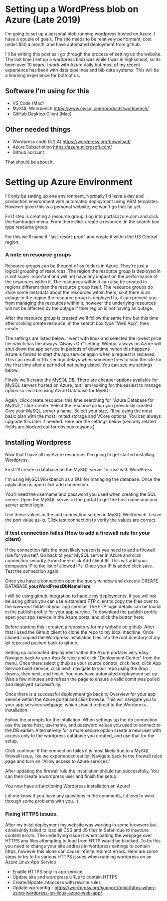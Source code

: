 # Setting up a WordPress blob on Azure (Late 2019)
I'm going to set up a personal blob running wordpress hosted on Azure. I have a couple of goals. The site needs to be relatively performant, cost under $50 a month, and have automated deployment from github.

I'll be writing this post as I go through the process of setting up the website. The last time I set up a wordpress blob was while I was in highschool, so its been over 10 years. I work with Azure daily but most of my recent experience has been with data pipelines and bib data systems. This will be a learning experience for both of us.

## Software I'm using for this
- VS Code (Mac)
- MySQL Workbench https://www.mysql.com/products/workbench/
- GitHub Desktop Client (Mac) 

## Other needed things
- Wordpress code (5.2.4) https://wordpress.org/download/
- Azure Subscription https://azure.microsoft.com/
- Github account 

That should be about it.

# Setting up Azure Environment
I'll only be setting up one environment. Normally I'd have a dev and production environment with automated deployment using ARM templates. However given this is a personal website, we won't go that far yet.

First step is creating a resource group. Log into portal.azure.com and click the hamburger menu. From there click create a resource. In the search box type resource group.

For this we'll name it "last-resort-prod" and create it within the US Central region.

### A note on resource groups
Resource groups can be thought of as folders in Azure. They're just a logical grouping of resources. The region the resource group is deployed in is not super important and will not have any impact on the performance of the resources within it. The resources within it can also be created in regions different than the resource group itself. The resource groups do store some metadata about the resources within them, so if there is an outage in the region the resource group is deployed to, it can prevent you from managing the resources within it, however the underlying resources will not be affected by the outage if thier region is not having an outage.

After the resource group is created we'll follow the same flow but this time after clicking create resource, in the search box type "Web App", then create.

The settings are listed below. I went with linux and selected the lowest price tier which has the always "Always On" setting. Without always on Azure will shut down the app service in periods of downtime, when this happens Azure is forced to start the app service again when a request is recieved. This can result in 10+ second delays when someone tries to load the site for the first time after a period of not being visted. You can see my settings below.

Finally we'll create the MySQL DB. There are cheaper options available for MySQL servers hosted on Azure, but I am looking for the easiest to manage option so I will be using Azure Database for MySQL.

Again, click create resource, this time searching for "Azure Database for MySQL," click create. Select the resource group you previously created. Give your MySQL server a name. Select your size, I'll be using the most basic plan with the most limited storage and VCore options. You can always upgrade this later if needed. Here are the settings below (security related fields are blocked out for obvious reasons.)

## Installing Wordpress
Now that I have all my Azure resources I'm going to get started installing Wordpress.

First I'll create a database on the MySQL server for use with WordPress.

I'm using MySQLWorkbench as a GUI for managing the database. Once the application is open click add connection.

You'll need the username and password you used when creating the SQL server. Open the MySQL server in the portal to get the host name and and server admin login.

Use these values in the add connection screen in MySQLWorkbench. Leave the port value as-is. Click test connection to verify the values are correct.

### If test connection failes (How to add a firewall rule for your client)
If the connection fails the most likely reason is you need to add a firewall rule for yourself. Go back to your MySQL server in Azure and click connection security. From there click Add client IP. This will add your computers IP to the list of allowed IPs. Once your IP is added click save. Test the connection again.

Once you have a connection open the query window and execute 
CREATE DATABASE **yourWordPressDbNameHere**;

I will be using github integration to handle my deployments. If you will not be using github you can use a standard FTP client to copy the files over to the wwwroot folder of your app service. The FTP login details can be found in the publish profile for your app service. To download the publish profile open your app service in the Azure portal and click the button here:

Before starting this I created a repository for my website on github. After that I used the Github client to clone the repo to my local machine. Once cloned I copied the Wordpress installation files into the root directory of my git repo and pushed back to github.

Setting up automated deployment within the Azure portal is very easy. Navigate back to your App Service and click "Deployment Center" from the menu. Once there select github as your source control, click next, click App Service build service, click next, navigate to your repo using the drop downs, then next, and finish. You now have automated deployment set up. Wait a few minutes and refresh the page to ensure a valid comit was pulled and deployed successfully.

Once there is a successful deployment go back to Overview for your app service within the Azure portal and click browse. This will navigate you to your app services webpage, which should redirect to the Wordpress installation.

Follow the prompts for the intallation. When settings up the db connection use the same host, username, and password values you used to connect to the DB earlier. Alternatively for a more secure option create a new user with access only to the wordpress database you created, and use that for the setup.

Click continue. If the connection failes it is most likely due to a MySQL firewall issue, like we experienced earlier. Navigate back to the firewall rules page and turn on "Allow access to Azure services."

After updating the firewall rule the installation should run successfully. You can then create a wordpress user and finish the setup.

You now have a functioning Wordpress installation on Azure!

Let me know if you have any questions in the comments, I'd love to work through some problems with you. :)

### Fixing HTTPS issues.
After my inital deployment my website was working in some browsers but consisently failed to load all CSS and JS files in Safari due to insecure content errors. The underlying issue is when loading the webpage over HTTPS any files attempting to load from HTTP would be blocked. To fix this you need to change your site address in wordpress settings to contain https, however this alone can cause infinite redirect errors. Here are some steps to try to fix various HTTPS issues when running wordpress on an Azure Linux App Service

- Enable HTTPS only in app service
- Update site and wordpress URLs to contain HTTPS
- Create/Update .htaccess with rewrite rules
- Update wp-config - https://wordpress.org/support/topic/https-when-using-wordpress-on-linux-azure-web-app/



